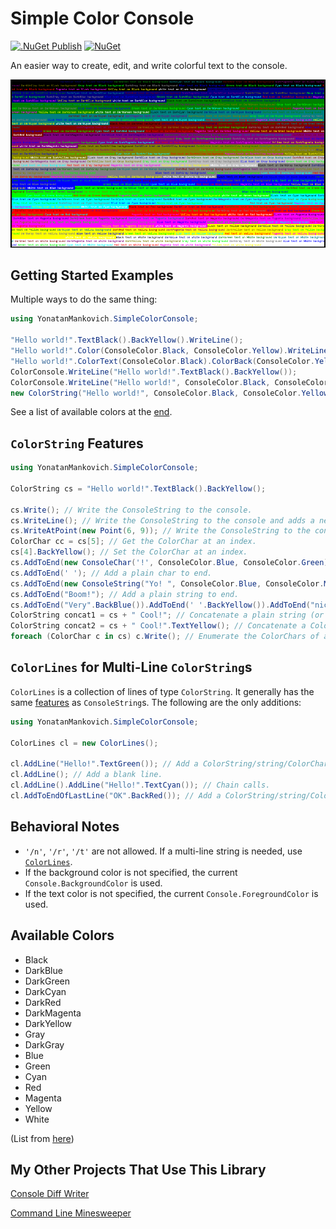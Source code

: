 # Simple Color Console

[![.NuGet Publish](https://github.com/yonimn2000/simple-color-console/actions/workflows/nuget-publish.yml/badge.svg)](https://github.com/yonimn2000/simple-color-console/actions/workflows/nuget-publish.yml)
[![NuGet](https://img.shields.io/nuget/v/YonatanMankovich.SimpleColorConsole.svg)](https://www.nuget.org/packages/YonatanMankovich.SimpleColorConsole)

An easier way to create, edit, and write colorful text to the console.

![All Colors](media/all-colors.png)

## Getting Started Examples

Multiple ways to do the same thing:

```cs
using YonatanMankovich.SimpleColorConsole;

"Hello world!".TextBlack().BackYellow().WriteLine();
"Hello world!".Color(ConsoleColor.Black, ConsoleColor.Yellow).WriteLine();
"Hello world!".ColorText(ConsoleColor.Black).ColorBack(ConsoleColor.Yellow).WriteLine();
ColorConsole.WriteLine("Hello world!".TextBlack().BackYellow());
ColorConsole.WriteLine("Hello world!", ConsoleColor.Black, ConsoleColor.Yellow);
new ColorString("Hello world!", ConsoleColor.Black, ConsoleColor.Yellow).WriteLine();
```

See a list of available colors at the [end](#available-colors).

## `ColorString` Features

```cs
using YonatanMankovich.SimpleColorConsole;

ColorString cs = "Hello world!".TextBlack().BackYellow();

cs.Write(); // Write the ConsoleString to the console.
cs.WriteLine(); // Write the ConsoleString to the console and adds a new line.
cs.WriteAtPoint(new Point(6, 9)); // Write the ConsoleString to the console at the specified point.
ColorChar cc = cs[5]; // Get the ColorChar at an index.
cs[4].BackYellow(); // Set the ColorChar at an index.
cs.AddToEnd(new ConsoleChar('!', ConsoleColor.Blue, ConsoleColor.Green)); // Add a ConsoleChar to end.
cs.AddToEnd(' '); // Add a plain char to end.
cs.AddToEnd(new ConsoleString("Yo! ", ConsoleColor.Blue, ConsoleColor.Magenta)); // Add a ConsoleString to end.
cs.AddToEnd("Boom!"); // Add a plain string to end.
cs.AddToEnd("Very".BackBlue()).AddToEnd(' '.BackYellow()).AddToEnd("nice!"); // Chain calls.
ColorString concat1 = cs + " Cool!"; // Concatenate a plain string (or char).
ColorString concat2 = cs + " Cool!".TextYellow(); // Concatenate a ColorString string (or ColorChar).
foreach (ColorChar c in cs) c.Write(); // Enumerate the ColorChars of a ColorString.
```

## `ColorLines` for Multi-Line `ColorString`s

`ColorLines` is a collection of lines of type `ColorString`. It generally has the same [features](#colorstring-features) as `ConsoleString`s. The following are the only additions:

```cs
using YonatanMankovich.SimpleColorConsole;

ColorLines cl = new ColorLines();

cl.AddLine("Hello!".TextGreen()); // Add a ColorString/string/ColorChar/char line.
cl.AddLine(); // Add a blank line.
cl.AddLine().AddLine("Hello!".TextCyan()); // Chain calls.
cl.AddToEndOfLastLine("OK".BackRed()); // Add a ColorString/string/ColorChar/char to the end of the last line.
```

## Behavioral Notes

* `'/n'`, `'/r'`, `'/t'` are not allowed. If a multi-line string is needed, use [`ColorLines`](#colorlines-for-multi-line-colorstrings).
* If the background color is not specified, the current `Console.BackgroundColor` is used.
* If the text color is not specified, the current `Console.ForegroundColor` is used.

## Available Colors

* Black
* DarkBlue
* DarkGreen
* DarkCyan
* DarkRed
* DarkMagenta
* DarkYellow
* Gray
* DarkGray
* Blue
* Green
* Cyan
* Red
* Magenta
* Yellow
* White

(List from [here](https://docs.microsoft.com/en-us/dotnet/api/system.consolecolor?view=net-6.0))

## My Other Projects That Use This Library

[Console Diff Writer](https://github.com/yonimn2000/console-diff-writer)

[Command Line Minesweeper](https://github.com/yonimn2000/command-line-minesweeper)
